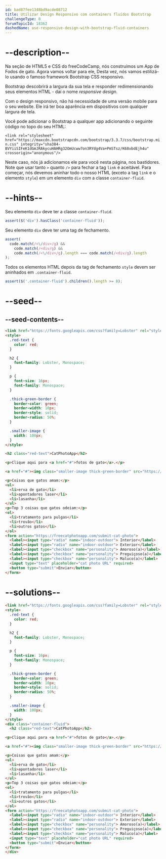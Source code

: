 ```yaml
---
id: bad87fee1348bd9acde08712
title: Utilizar Design Responsivo com containers fluídos Bootstrap
challengeType: 0
forumTopicId: 18362
dashedName: use-responsive-design-with-bootstrap-fluid-containers
---
```


# --description--

Na seção de HTML5 e CSS do freeCodeCamp, nós construímos um App de Fodos de gato. Agora vamos voltar para ele, Desta vez, nós vamos estilizá-lo usando o famoso framework Bootstrap CSS responsivo.

Bootstrap descobrirá a largura da sua tela e responder redimensionando seus elementos HTML - daí o nome  <dfn>responsive design</dfn>.

Com o design responsivo, não há necessidade de uma versão mobile para o seu website. Ele irá ter boa aparência em dispositivos com qualquer largura de tela.

Você pode adicionar o Bootstrap a qualquer app adicionando o seguinte código no topo do seu HTML:

`<link rel="stylesheet" href="https://maxcdn.bootstrapcdn.com/bootstrap/3.3.7/css/bootstrap.min.css" integrity="sha384-BVYiiSIFeK1dGmJRAkycuHAHRg32OmUcww7on3RYdg4Va+PmSTsz/K68vbdEjh4u" crossorigin="anonymous"/>`

Neste caso, nós já adicionamos ele para você nesta página, nos bastidores. Note que usar tanto `>` quanto `/>` para fechar a tag `link` é aceitável.
Para começar, nós devemos aninhar todo o nosso HTML (exceto a tag `link` e o elemento `style`) em um elemento `div` com a classe `container-fluid`.

# --hints--

Seu elemento `div` deve ter a classe `container-fluid`.

```js
assert($('div').hasClass('container-fluid'));
```

Seu elemento `div` deve ter uma tag de fechamento.

```js
assert(
  code.match(/<\/div>/g) &&
    code.match(/<div/g) &&
    code.match(/<\/div>/g).length === code.match(/<div/g).length
);
```

Todos os elementos HTML depois da tag de fechamento `style` devem ser aninhados em `.container-fluid`.

```js
assert($('.container-fluid').children().length >= 8);
```

# --seed--

## --seed-contents--

```html
<link href="https://fonts.googleapis.com/css?family=Lobster" rel="stylesheet" type="text/css">
<style>
  .red-text {
    color: red;
  }

  h2 {
    font-family: Lobster, Monospace;
  }

  p {
    font-size: 16px;
    font-family: Monospace;
  }

  .thick-green-border {
    border-color: green;
    border-width: 10px;
    border-style: solid;
    border-radius: 50%;
  }

  .smaller-image {
    width: 100px;
  }
</style>

<h2 class="red-text">CatPhotoApp</h2>

<p>Clique aqui para <a href="#">fotos de gato</a>.</p>

<a href="#"><img class="smaller-image thick-green-border" src="https://bit.ly/fcc-relaxing-cat" alt="A cute orange cat lying on its back."></a>

<p>Coisas que gatos amam:</p>
<ul>
  <li>erva de gato</li>
  <li>apontadores laser</li>
  <li>lasanha</li>
</ul>
<p>Top 3 coisas que gatos odeiam:</p>
<ol>
  <li>tratamento para pulgas</li>
  <li>trovão</li>
  <li>outros gatos</li>
</ol>
<form action="https://freecatphotoapp.com/submit-cat-photo">
  <label><input type="radio" name="indoor-outdoor"> Interior</label>
  <label><input type="radio" name="indoor-outdoor"> Exterior</label>
  <label><input type="checkbox" name="personality"> Amoroso(a)</label>
  <label><input type="checkbox" name="personality"> Preguiçoso(a)</label>
  <label><input type="checkbox" name="personality"> Maluco(a)</label>
  <input type="text" placeholder="cat photo URL" required>
  <button type="submit">Enviar</button>
</form>
```

# --solutions--

```html
<link href="https://fonts.googleapis.com/css?family=Lobster" rel="stylesheet" type="text/css">
<style>
  .red-text {
    color: red;
  }

  h2 {
    font-family: Lobster, Monospace;
  }

  p {
    font-size: 16px;
    font-family: Monospace;
  }

  .thick-green-border {
    border-color: green;
    border-width: 10px;
    border-style: solid;
    border-radius: 50%;
  }

  .smaller-image {
    width: 100px;
  }
</style>
<div class="container-fluid">
  <h2 class="red-text">CatPhotoApp</h2>

<p>Clique aqui para <a href="#">fotos de gato</a>.</p>

<a href="#"><img class="smaller-image thick-green-border" src="https://bit.ly/fcc-relaxing-cat" alt="A cute orange cat lying on its back."></a>

<p>Coisas que gatos amam:</p>
<ul>
  <li>erva de gato</li>
  <li>apontadores laser</li>
  <li>lasanha</li>
</ul>
<p>Top 3 coisas que gatos odeiam:</p>
<ol>
  <li>tratamento para pulgas</li>
  <li>trovão</li>
  <li>outros gatos</li>
</ol>
<form action="https://freecatphotoapp.com/submit-cat-photo">
  <label><input type="radio" name="indoor-outdoor"> Interior</label>
  <label><input type="radio" name="indoor-outdoor"> Exterior</label>
  <label><input type="checkbox" name="personality"> Amoroso(a)</label>
  <label><input type="checkbox" name="personality"> Preguiçoso(a)</label>
  <label><input type="checkbox" name="personality"> Maluco(a)</label>
  <input type="text" placeholder="cat photo URL" required>
  <button type="submit">Enviar</button>
</form>
</div>
```
